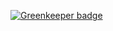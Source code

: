 
[![Greenkeeper badge](https://badges.greenkeeper.io/wafaagamal/proxy.svg)](https://greenkeeper.io/)
